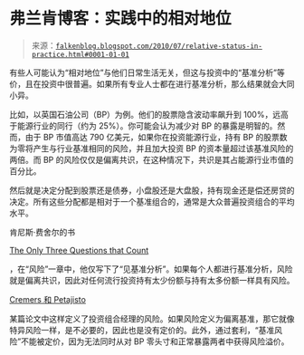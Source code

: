 <!--yml

category: 未分类

日期: 2024-05-12 21:26:59

-->

# 弗兰肯博客：实践中的相对地位

> 来源：[`falkenblog.blogspot.com/2010/07/relative-status-in-practice.html#0001-01-01`](http://falkenblog.blogspot.com/2010/07/relative-status-in-practice.html#0001-01-01)

有些人可能认为“相对地位”与他们日常生活无关，但这与投资中的“基准分析”等价，且在投资中很普遍。如果所有专业人士都在进行基准分析，那么结果就会大同小异。

比如，以英国石油公司（BP）为例。他们的股票隐含波动率飙升到 100%，远高于能源行业的同行（约为 25%）。你可能会认为减少对 BP 的暴露是明智的。然而，由于 BP 市值高达 790 亿美元，如果你在投资能源行业，持有 BP 的股票数为零将产生与行业基准相同的风险，并且加大投资 BP 的资本量超过该基准风险的两倍。而 BP 的风险仅仅是偏离共识，在这种情况下，共识是其占能源行业市值的百分比。

然后就是决定分配到股票还是债券，小盘股还是大盘股，持有现金还是偿还房贷的决定。所有这些分配都是相对于一个基准组合的，通常是大众普遍投资组合的平均水平。

肯尼斯·费舍尔的书

[The Only Three Questions that Count](http://www.onlythreequestions.com/)

，在“风险”一章中，他仅写下了“见基准分析”。如果每个人都进行基准分析，风险就是偏离共识，因此对任何流行投资持有太少份额与持有太多份额一样具有风险。

[Cremers 和 Petajisto](http://papers.ssrn.com/sol3/papers.cfm?abstract_id=891719)

某篇论文中这样定义了投资组合经理的风险。如果风险定义为偏离基准，那它就像特异风险一样，是不必要的，因此也是没有定价的。此外，通过套利，“基准风险”不能被定价，因为无法同时从对 BP 零头寸和正常暴露两者中获得风险溢价。
